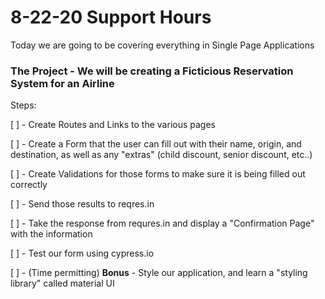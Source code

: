 # 8-22-20 Support Hours

Today we are going to be covering everything in Single Page Applications

### The Project - We will be creating a Ficticious Reservation System for an Airline

Steps:

[ ] - Create Routes and Links to the various pages

[ ] - Create a Form that the user can fill out with their name, origin, and destination, as well as any "extras" (child discount, senior discount, etc..)

[ ] - Create Validations for those forms to make sure it is being filled out correctly

[ ] - Send those results to reqres.in

[ ] - Take the response from requres.in and display a "Confirmation Page" with the information

[ ] - Test our form using cypress.io

[ ] - (Time permitting)  **Bonus** - Style our application, and learn a "styling library" called material UI